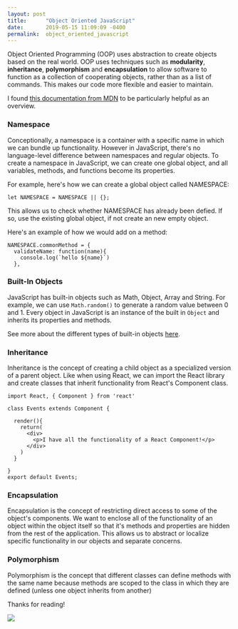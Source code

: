 ```yaml
---
layout: post
title:      "Object Oriented JavaScript"
date:       2019-05-15 11:09:09 -0400
permalink:  object_oriented_javascript
---
```



Object Oriented Programming (OOP) uses abstraction to create objects based on the real world. OOP uses techniques such as **modularity**, **inheritance**, **polymorphism** and **encapsulation** to allow software to function as a collection of cooperating objects, rather than as a list of commands. This makes our code more flexible and easier to maintain.

I found [this documentation  from MDN](https://developer.mozilla.org/ms/docs/Web/JavaScript/Introduction_to_Object-Oriented_JavaScript) to be particularly helpful as an overview. 

### **Namespace**
Conceptionally, a namespace is a container with a specific name in which we can bundle up functionality. However in JavaScript, there's no language-level difference between namespaces and regular objects. To create a namespace in JavaScript, we can create one global object, and all variables, methods, and functions become its properties. 

For example, here's how we can create a global object called NAMESPACE:
```
let NAMESPACE = NAMESPACE || {};
```
This allows us to check whether NAMESPACE has already been defied. If so, use the existing global object, if not create an new empty object.

Here's an example of how we would add on a method:
```
NAMESPACE.commonMethod = {
  validateName: function(name){
    console.log(`hello ${name}`)
  },
```

### **Built-In Objects**
JavaScript has built-in objects such as Math, Object, Array and String. For example, we can use `Math.random()` to generate a random value between 0 and 1. Every object in JavaScript is an instance of the built in `Object` and inherits its properties and methods.

See more about the different types of built-in objects [here](https://developer.mozilla.org/en-US/docs/Web/JavaScript/Reference/Global_Objects).

### **Inheritance**
Inheritance is the concept of creating a child object as a specialized version of a parent object. Like when using React, we can import the React library and create classes that inherit functionality from React's Component class.

```
import React, { Component } from 'react'

class Events extends Component {

  render(){
    return(
      <div>
        <p>I have all the functionality of a React Component!</p>
      </div>
    )
  }

}
export default Events;
```

### **Encapsulation**
 Encapsulation is the concept of restricting direct access to some of the object's components. We want to enclose all of the functionality of an object within the object itself so that it's methods and properties are hidden from the rest of the application. This allows us to abstract or localize specific functionality in our objects and separate concerns.
 
### **Polymorphism**
Polymorphism is the concept that different classes can define methods with the same name because methods are scoped to the class in which they are defined (unless one object inherits from another)



Thanks for reading! 

![](https://media.giphy.com/media/XreQmk7ETCak0/giphy.gif)








